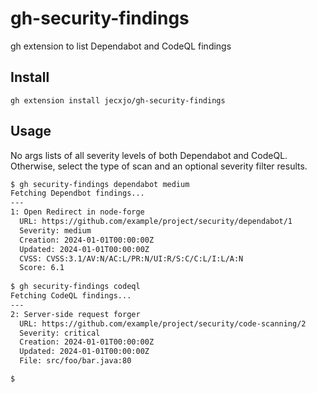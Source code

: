 # gh-security-findings
gh extension to list Dependabot and CodeQL findings

## Install

`gh extension install jecxjo/gh-security-findings`

## Usage

No args lists of all severity levels of both Dependabot and CodeQL. Otherwise, select the type of scan and an optional severity filter results.

```sh
$ gh security-findings dependabot medium
Fetching Dependbot findings...
---
1: Open Redirect in node-forge
  URL: https://github.com/example/project/security/dependabot/1
  Severity: medium
  Creation: 2024-01-01T00:00:00Z
  Updated: 2024-01-01T00:00:00Z
  CVSS: CVSS:3.1/AV:N/AC:L/PR:N/UI:R/S:C/C:L/I:L/A:N
  Score: 6.1
  
$ gh security-findings codeql
Fetching CodeQL findings...
---
2: Server-side request forger
  URL: https://github.com/example/project/security/code-scanning/2
  Severity: critical
  Creation: 2024-01-01T00:00:00Z
  Updated: 2024-01-01T00:00:00Z
  File: src/foo/bar.java:80

$
```
